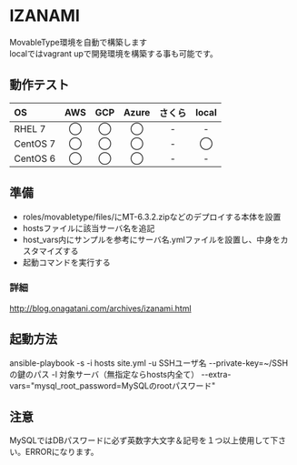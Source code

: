 # IZANAMI

MovableType環境を自動で構築します  
localではvagrant upで開発環境を構築する事も可能です。

## 動作テスト

| OS | AWS | GCP | Azure | さくら | local |
|:---------|:----:|:----:|:----:|:----:|:----:|
| RHEL 7 | ◯ | ◯ | ◯  | - | - | - | 
| CentOS 7 | ◯  | ◯  | ◯  | - | ◯  |
| CentOS 6 | ◯  | ◯  | ◯  | - | - |

## 準備

- roles/movabletype/files/にMT-6.3.2.zipなどのデプロイする本体を設置  
- hostsファイルに該当サーバ名を追記 
- host_vars内にサンプルを参考にサーバ名.ymlファイルを設置し、中身をカスタマイズする
- 起動コマンドを実行する

### 詳細

http://blog.onagatani.com/archives/izanami.html  

## 起動方法

ansible-playbook -s -i hosts site.yml -u SSHユーザ名 --private-key=~/SSHの鍵のパス -l 対象サーバ（無指定ならhosts内全て） --extra-vars="mysql_root_password=MySQLのrootパスワード"  

## 注意

MySQLではDBパスワードに必ず英数字大文字＆記号を１つ以上使用して下さい。ERRORになります。

